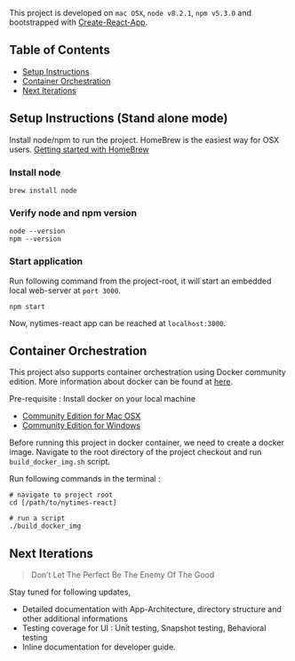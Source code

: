 This project is developed on `mac OSX`, `node v8.2.1`, `npm v5.3.0` and bootstrapped with [Create-React-App](https://github.com/facebookincubator/create-react-app).

## Table of Contents

- [Setup Instructions](#setup-instructions-stand-alone-mode)
- [Container Orchestration](#container-orchestration)
- [Next Iterations](#next-iterations)

## Setup Instructions (Stand alone mode)
Install node/npm to run the project. 
HomeBrew is the easiest way for OSX users. [Getting started with HomeBrew](https://brew.sh/)
### Install node
```
brew install node
``` 
### Verify node and npm version
```
node --version
npm --version
```

### Start application
Run following command from the project-root, it will start an embedded local web-server at `port 3000`.  
```
npm start
```
Now, nytimes-react app can be reached at `localhost:3000`.  

## Container Orchestration
This project also supports container orchestration using Docker community edition. More information about docker can be found at [here](https://www.docker.com/what-docker#/developers).

Pre-requisite : Install docker on your local machine
- [Community Edition for Mac OSX ](https://store.docker.com/editions/community/docker-ce-desktop-mac)
- [Community Edition for Windows ](https://store.docker.com/editions/community/docker-ce-desktop-windows)

Before running this project in docker container, we need to create a docker image. 
Navigate to the root directory of the project checkout and run `build_docker_img.sh` script.

Run following commands in the terminal :
```
# navigate to project root
cd [/path/to/nytimes-react]
 
# run a script
./build_docker_img
``` 

## Next Iterations
> Don’t Let The Perfect Be The Enemy Of The Good

Stay tuned for following updates,
- Detailed documentation with App-Architecture, directory structure and other additional informations
- Testing coverage for UI : Unit testing, Snapshot testing, Behavioral testing
- Inline documentation for developer guide. 
